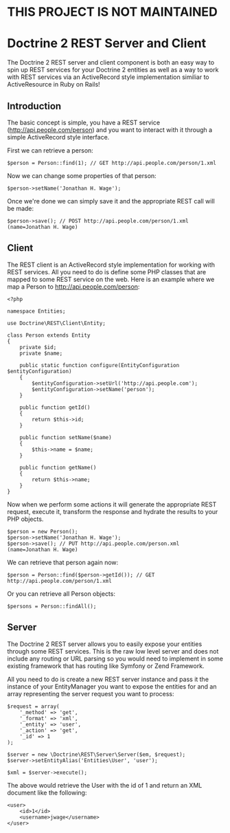 # THIS PROJECT IS NOT MAINTAINED

# Doctrine 2 REST Server and Client

The Doctrine 2 REST server and client component is both an easy way to spin up 
REST services for your Doctrine 2 entities as well as a way to work with REST 
services via an ActiveRecord style implementation similiar to ActiveResource in
Ruby on Rails!

## Introduction

The basic concept is simple, you have a REST service (http://api.people.com/person)
and you want to interact with it through a simple ActiveRecord style interface.

First we can retrieve a person:

    $person = Person::find(1); // GET http://api.people.com/person/1.xml

Now we can change some properties of that person:

    $person->setName('Jonathan H. Wage');

Once we're done we can simply save it and the appropriate REST call will be made:

    $person->save(); // POST http://api.people.com/person/1.xml (name=Jonathan H. Wage)

## Client

The REST client is an ActiveRecord style implementation for working with REST 
services. All you need to do is define some PHP classes that are mapped to some
REST service on the web. Here is an example where we map a Person to 
http://api.people.com/person:

    <?php

    namespace Entities;

    use Doctrine\REST\Client\Entity;

    class Person extends Entity
    {
        private $id;
        private $name;

        public static function configure(EntityConfiguration $entityConfiguration)
        {
            $entityConfiguration->setUrl('http://api.people.com');
            $entityConfiguration->setName('person');
        }

        public function getId()
        {
            return $this->id;
        }

        public function setName($name)
        {
            $this->name = $name;
        }

        public function getName()
        {
            return $this->name;
        }
    }

Now when we perform some actions it will generate the appropriate REST request,
execute it, transform the response and hydrate the results to your PHP objects.

    $person = new Person();
    $person->setName('Jonathan H. Wage');
    $person->save(); // PUT http://api.people.com/person.xml (name=Jonathan H. Wage)

We can retrieve that person again now:

    $person = Person::find($person->getId()); // GET http://api.people.com/person/1.xml

Or you can retrieve all Person objects:

    $persons = Person::findAll();

## Server

The Doctrine 2 REST server allows you to easily expose your entities through some
REST services. This is the raw low level server and does not include any routing
or URL parsing so you would need to implement in some existing framework that
has routing like Symfony or Zend Framework.

All you need to do is create a new REST server instance and pass it the instance
of your EntityManager you want to expose the entities for and an array representing
the server request you want to process:

    $request = array(
        '_method' => 'get',
        '_format' => 'xml',
        '_entity' => 'user',
        '_action' => 'get',
        '_id' => 1
    );

    $server = new \Doctrine\REST\Server\Server($em, $request);
    $server->setEntityAlias('Entities\User', 'user');

    $xml = $server->execute();

The above would retrieve the User with the id of 1 and return an XML document
like the following:

    <user>
        <id>1</id>
        <username>jwage</username>
    </user>
